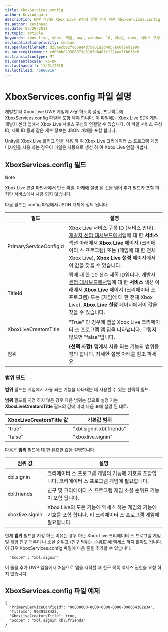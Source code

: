 ```yaml
---
title: XboxServices.config
author: KevinAsgari
description: UWP 게임을 Xbox Live 구성과 연결 하기 위한 XboxServices.config 파일에 설명 합니다.
ms.author: kevinasg
ms.date: 03/29/2018
ms.topic: article
keywords: xbox live, xbox, 게임, uwp, windows 10, 하나는 xbox, 서비스 구성, xboxservices.config
ms.localizationpriority: medium
ms.openlocfilehash: d25aecb92fc668e4d75901a2d4857ac0a56d1999
ms.sourcegitcommit: cd00bb829306871e5103db481cf224ea7fb613f0
ms.translationtype: MT
ms.contentlocale: ko-KR
ms.lasthandoff: 11/01/2018
ms.locfileid: "5860816"
---
```

# <a name="xboxservicesconfig-file-description"></a>XboxServices.config 파일 설명

개발할 때 Xbox Live UWP 게임에 사용 하도록 설정, 프로젝트에 XboxServices.config 파일을 포함 해야 합니다.  이 파일에는 Xbox Live SDK 게임 개발자 센터 앱에서 Xbox Live 서비스 구성와 연결할 수 있습니다. 이 파일 서비스 구성 ID, 제목 ID 등과 같은 세부 정보는 JSON 개체를 포함 합니다.

Unity를 Xbox Live 플러그 인을 사용 하 여 Xbox Live 크리에이터 스 프로그램 게임 디자인을 사용 하는 경우이 파일은 자동으로 생성 하 여 Xbox Live 연결 마법사.

## <a name="xboxservicesconfig-fields"></a>XboxServices.config 필드

>[!NOTE]
> Xbox Live 연결 마법사에서 만든 파일, 아래에 설명 된 것을 넘어 추가 필드가 포함 하지만 서비스에서 사용 되지 않습니다.

다음 필드는 config 파일에서 JSON 개체에 정의 됩니다.

필드 | 설명
--- | ---
PrimaryServiceConfigId  |  Xbox Live 서비스 구성 ID (서비스 안내). [개발자 센터 대시보드에서](https://developer.microsoft.com/en-us/dashboard)앱에 대 한 **서비스** 섹션 아래에서 **Xbox Live** 페이지 (크리에이터 스 프로그램) 또는 (게임에 대 한 전체 Xbox Live), **Xbox Live 설정** 페이지에서이 값을 찾을 수 있습니다.
TitleId  |  앱에 대 한 10 진수 제목 ID입니다. [개발자 센터 대시보드에서](https://developer.microsoft.com/en-us/dashboard)앱에 대 한 **서비스** 섹션 아래에서 **Xbox Live** 페이지 (크리에이터 스 프로그램) 또는 (게임에 대 한 전체 Xbox Live), **Xbox Live 설정** 페이지에서이 값을 찾을 수 있습니다.
XboxLiveCreatorsTitle  |  "True" 인 경우에 앱을 Xbox Live 크리에이터 스 프로그램 앱 임을 나타냅니다. 그렇지 않으면 "false"입니다.
범위  |  **(선택 사항)** 앱에서 사용 되는 기능의 범위를 정의 합니다. 자세한 설명 아래를 참조 하세요.

### <a name="scope-field"></a>범위 필드

**범위** 필드는 게임에서 사용 되는 기능을 나타내는 데 사용할 수 있는 선택적 필드.


**범위** 필드를 지정 하지 않은 경우 다음 범위는 값으로 설정 기본 **XboxLiveCreatorsTitle** 필드의 값에 따라 다음 표에 설명 된 대로:

XboxLiveCreatorsTitle 값 | 기본값 범위
--- | ---
"true"  |  "xbl.signin xbl.friends"
"false"  |  "xboxlive.signin"



다음은 **범위** 필드에 대 한 유효한 값을 설명합니다.

범위 값 | 설명
--- | ---
xbl.signin  | 크리에이터 스 프로그램 게임의 기능에 기호를 포함합니다. 크리에이터 스 프로그램 게임에 필요합니다.
xbl.friends | 친구 및 크리에이터 스 프로그램 게임 소셜 순위표 기능이 포함 됩니다.
xboxlive.signin | Xbox Live의 모든 기능에 액세스 하는 게임의 기능에 기호를 포함 합니다. 비 크리에이터 스 프로그램 게임에 필요합니다.

현재 **범위** 필드를 지정 하는 이유는 경우 하는 Xbox Live 크리에이터 스 프로그램 게임 및 게임 친구 목록이 나 소셜 순위표 (친구 범위는 순위표)에 액세스 하지 않아도 됩니다. 이 경우 XboxServices.config 파일에 다음 줄을 추가할 수 있습니다.

```
  "Scope" : "xbl.signin"
```

이 줄을 추가 UWP 앱을에서 처음으로 앱을 시작할 때 친구 목록 액세스 권한을 요청 하지 않습니다.

## <a name="example-xboxservicesconfig-file"></a>XboxServices.config 파일 예제

```
{
  "PrimaryServiceConfigId": "00000000-0000-0000-0000-000064382e34",
  "TitleId": 9039138423,
  "XboxLiveCreatorsTitle": true,
  "Scope" : "xbl.signin xbl.friends"
}
```
